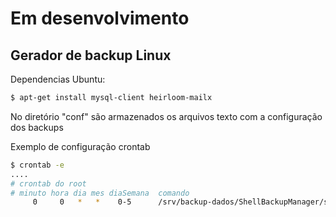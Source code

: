 # Em desenvolvimento

## Gerador de backup Linux

Dependencias Ubuntu:

```sh
$ apt-get install mysql-client heirloom-mailx
```

No diretório "conf" são armazenados os arquivos texto com a configuração dos backups

Exemplo de configuração crontab
```sh
$ crontab -e
....
# crontab do root
# minuto hora dia mes diaSemana  comando
     0     0   *   *    0-5      /srv/backup-dados/ShellBackupManager/scripts/controller.sh mysql db.teste.cfg,db.teste2.cfg
```
